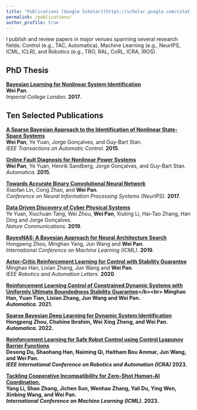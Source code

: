 ```yaml
---
title: "Publications [Google Scholar](https://scholar.google.com/citations?user=GqryWPsAAAAJ), [ResearchGate](https://www.researchgate.net/profile/Wei-Pan-21)"
permalink: /publications/
author_profile: true
---
```


I publish and review papers in major venues spanning several research fields: Control (e.g., TAC, Automatica), Machine Learning (e.g., NeurIPS, ICML, ICLR), and Robotics (e.g., TRO, RAL, CoRL, ICRA, IROS).

## PhD Thesis
<b>[Bayesian Learning for Nonlinear System Identification](http://panweihit.github.io/publications/thesis)</b><br>
<b>Wei Pan</b>.<br>
<i>Imperial College London.</i> <b>2017</b>.

## Ten Selected Publications

<b>[A Sparse Bayesian Approach to the Identification of Nonlinear State-Space Systems](https://ieeexplore.ieee.org/document/7094238)</b><br>
<b>Wei Pan</b>, Ye Yuan, Jorge Gonçalves, and Guy-Bart Stan.<br>
<i>IEEE Transactions on Automatic Control.</i> <b>2015</b>.

<b>[Online Fault Diagnosis for Nonlinear Power Systems](https://www.sciencedirect.com/science/article/pii/S0005109815000941)</b><br>
<b>Wei Pan</b>, Ye Yuan,  Henrik Sandberg, Jorge Gonçalves, and Guy-Bart Stan.<br>
<i>Automatica.</i> <b>2015</b>.


<b>[Towards Accurate Binary Convolutional Neural Network](http://papers.nips.cc/paper/6638-towards-accurate-binary-convolutional-neural-network)</b><br>
Xiaofan Lin, Cong Zhao, and <b>Wei Pan</b>.<br>
<i>Conference on Neural Information Processing Systems (NeurIPS).</i> <b>2017</b>.

<b>[Data Driven Discovery of Cyber Physical Systems](https://www.nature.com/articles/s41467-019-12490-1)</b><br>
Ye Yuan, Xiuchuan Tang, Wei Zhou, <b>Wei Pan</b>, Xiuting Li, Hai-Tao Zhang, Han Ding and Jorge Gonçalves.<br>
<i>Nature Communications.</i> <b>2019</b>.

<b>[BayesNAS: A Bayesian Approach for Neural Architecture Search](http://proceedings.mlr.press/v97/zhou19e.html)</b><br>
Hongpeng Zhou, Minghao Yang, Jun Wang and <b>Wei Pan</b>.<br>
<i>International Conference on Machine Learning (ICML).</i> <b>2019</b>.

<b>[Actor-Critic Reinforcement Learning for Control with Stability Guarantee](https://ieeexplore.ieee.org/document/9146733)</b><br>
Minghao Han, Lixian Zhang, Jun Wang and <b>Wei Pan</b>.<br>
<i>IEEE Robotics and Automation Letters.</i> <b>2020</b>.

<b>[Reinforcement Learning Control of Constrained Dynamic Systems with Uniformly Ultimate Boundedness Stability Guarantee](https://www.sciencedirect.com/science/article/pii/S0005109821002090#!)</b><br>
Minghao Han, Yuan Tian, Lixian Zhang, Jun Wang and <b>Wei Pan</b>.<br>
<i>Automatica.</i> <b>2021</b>.

<b>[Sparse Bayesian Deep Learning for Dynamic System Identification](https://www.sciencedirect.com/science/article/pii/S000510982200348X)</b><br>
Hongpeng Zhou, Chahine Ibrahim, Wei Xing Zheng, and <b>Wei Pan</b>.<br>
<i>Automatica.</i> <b>2022</b>.

<b>[Reinforcement Learning for Safe Robot Control using Control Lyapunov Barrier Functions](https://arxiv.org/abs/2305.09793)</b><br>
Desong Du, Shaohang Han, Naiming Qi, Haitham Bou Ammar, Jun Wang, and <b>Wei Pan</b>.<br>
<i>IEEE International Conference on Robotics and Automation (ICRA)</i> <b>2023</b>.

<b>[Tackling Cooperative Incompatibility for Zero-Shot Human-AI Coordination.](https://proceedings.mlr.press/v202/li23au)</b><br>
Yang Li, Shao Zhang, Jichen Sun, Wenhao Zhang, Yali Du, Ying Wen, Xinbing Wang, and <b>Wei Pan</b>.<br>
<i>International Conference on Machine Learning (ICML).</i> <b>2023</b>.
















